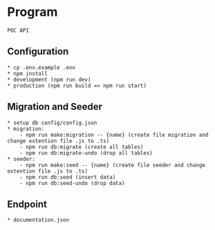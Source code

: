 # Program

    POC API

## Configuration

    * cp .env.example .env
    * npm install
    * development (npm run dev)
    * production (npm run build => npm run start)

## Migration and Seeder

    * setup db config/config.json
    * migration:
        - npm run make:migration -- {name} (create file migration and change extention file .js to .ts)
        - npm run db:migrate (create all tables)
        - npm run db:migrate-undo (drop all tables)
    * seeder:
        - npm run make:seed -- {name} (create file seeder and change extention file .js to .ts)
        - npm run db:seed (insert data)
        - npm run db:seed-undo (drop data)

## Endpoint

    * documentation.json
